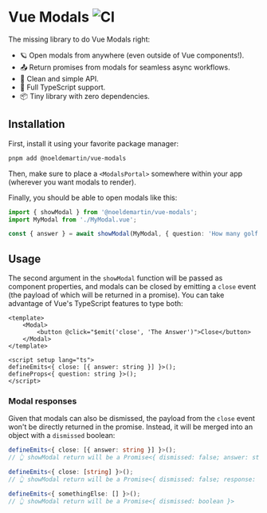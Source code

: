 # Vue Modals ![CI](https://github.com/NoelDeMartin/vue-modals/actions/workflows/ci.yml/badge.svg)

The missing library to do Vue Modals right:

- 🪐 Open modals from anywhere (even outside of Vue components!).
- 📤 Return promises from modals for seamless async workflows.
- 🧼 Clean and simple API.
- 🧙 Full TypeScript support.
- 📦 Tiny library with zero dependencies.

## Installation

First, install it using your favorite package manager:

```sh
pnpm add @noeldemartin/vue-modals
```

Then, make sure to place a `<ModalsPortal>` somewhere within your app (wherever you want modals to render).

Finally, you should be able to open modals like this:

```ts
import { showModal } from '@noeldemartin/vue-modals';
import MyModal from './MyModal.vue';

const { answer } = await showModal(MyModal, { question: 'How many golf balls fit into a Boeing 747?' });
```

## Usage

The second argument in the `showModal` function will be passed as component properties, and modals can be closed by emitting a `close` event (the payload of which will be returned in a promise). You can take advantage of Vue's TypeScript features to type both:

```vue
<template>
    <Modal>
        <button @click="$emit('close', 'The Answer')">Close</button>
    </Modal>
</template>

<script setup lang="ts">
defineEmits<{ close: [{ answer: string }] }>();
defineProps<{ question: string }>();
</script>
```

### Modal responses

Given that modals can also be dismissed, the payload from the `close` event won't be directly returned in the promise. Instead, it will be merged into an object with a `dismissed` boolean:

```ts
defineEmits<{ close: [{ answer: string }] }>();
// 👆 showModal return will be a Promise<{ dismissed: false; answer: string } | { dismissed: true; answer?: undefined }>

defineEmits<{ close: [string] }>();
// 👆 showModal return will be a Promise<{ dismissed: false; response: string } | { dismissed: true; response?: undefined }>

defineEmits<{ somethingElse: [] }>();
// 👆 showModal return will be a Promise<{ dismissed: boolean }>
```
